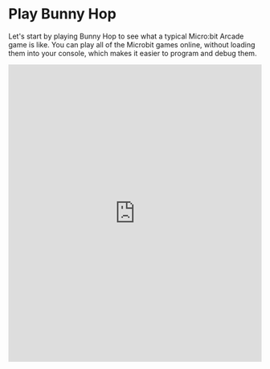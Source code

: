 # Play Bunny Hop

 Let's start by playing Bunny Hop to see what a typical Micro:bit Arcade game
 is like. You can play all of the Microbit games online, without loading them
 into your console, which makes it easier to program and debug them.  

<div style="position:relative;height:0;padding-bottom:117.6%;overflow:hidden;"><iframe style="position:absolute;top:0;left:0;width:100%;height:100%;" src="https://arcade.makecode.com/---run?id=_Th1FDAWymh1J" allowfullscreen="allowfullscreen" sandbox="allow-popups allow-forms allow-scripts allow-same-origin" frameborder="0"></iframe></div>